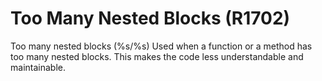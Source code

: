 # Too Many Nested Blocks (R1702)

Too many nested blocks (%s/%s) Used when a function or a method has too
many nested blocks. This makes the code less understandable and
maintainable.
